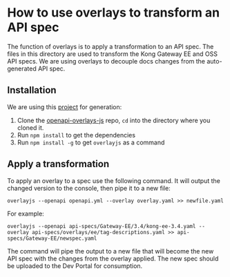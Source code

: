 # How to use overlays to transform an API spec

The function of overlays is to apply a transformation to an API spec. The files in this directory are used to transform the Kong Gateway EE and OSS API specs. We are using overlays to decouple docs changes from the auto-generated API spec. 


## Installation

We are using this [project](https://github.com/lornajane/openapi-overlays-js) for generation:

1. Clone the [openapi-overlays-js](https://github.com/lornajane/openapi-overlays-js) repo, `cd` into the directory where you cloned it. 
2. Run `npm install` to get the dependencies
3. Run `npm install -g` to get `overlayjs` as a command


## Apply a transformation

To apply an overlay to a spec use the following command. It will output the changed version to the console, then pipe it to a new file:

`overlayjs --openapi openapi.yml --overlay overlay.yaml >> newfile.yaml`

For example:

`overlayjs --openapi api-specs/Gateway-EE/3.4/kong-ee-3.4.yaml --overlay api-specs/overlays/ee/tag-descriptions.yaml >> api-specs/Gateway-EE/newspec.yaml`


The command will pipe the output to a new file that will become the new API spec with the changes from the overlay applied. The new spec should be uploaded to the Dev Portal for consumption.